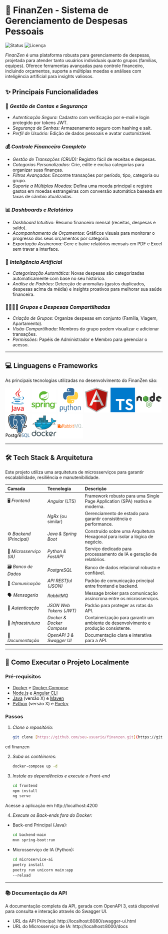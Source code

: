 # 💸 FinanZen - Sistema de Gerenciamento de Despesas Pessoais

![Status](https://img.shields.io/badge/status-em%20desenvolvimento-green.svg)
![Licença](https://img.shields.io/badge/license-todos%20os%20direitos%20reservados-green.svg)

*FinanZen* é uma plataforma robusta para gerenciamento de despesas, projetada para atender tanto usuários individuais quanto grupos (famílias, equipes). Oferece ferramentas avançadas para controle financeiro, incluindo orçamentos, suporte a múltiplas moedas e análises com inteligência artificial para insights valiosos.

## ✨ Principais Funcionalidades

### 👤 *Gestão de Contas e Segurança*
- *Autenticação Segura:* Cadastro com verificação por e-mail e login protegido por tokens JWT.
- *Segurança de Senhas:* Armazenamento seguro com hashing e salt.
- *Perfil de Usuário:* Edição de dados pessoais e avatar customizável.

### 💰 *Controle Financeiro Completo*
- *Gestão de Transações (CRUD):* Registro fácil de receitas e despesas.
- *Categorias Personalizadas:* Crie, edite e exclua categorias para organizar suas finanças.
- *Filtros Avançados:* Encontre transações por período, tipo, categoria ou grupo.
- *Suporte a Múltiplas Moedas:* Defina uma moeda principal e registre gastos em moedas estrangeiras com conversão automática baseada em taxas de câmbio atualizadas.

### 📊 *Dashboards e Relatórios*
- *Dashboard Intuitivo:* Resumo financeiro mensal (receitas, despesas e saldo).
- *Acompanhamento de Orçamentos:* Gráficos visuais para monitorar o progresso dos seus orçamentos por categoria.
- *Exportação Assíncrona:* Gere e baixe relatórios mensais em PDF e Excel sem travar a interface.

### 🤖 *Inteligência Artificial*
- *Categorização Automática:* Novas despesas são categorizadas automaticamente com base no seu histórico.
- *Análise de Padrões:* Detecção de anomalias (gastos duplicados, despesas acima da média) e insights proativos para melhorar sua saúde financeira.

### 👨‍👩‍👧‍👦 *Grupos e Despesas Compartilhadas*
- *Criação de Grupos:* Organize despesas em conjunto (Família, Viagem, Apartamento).
- *Visão Compartilhada:* Membros do grupo podem visualizar e adicionar transações.
- *Permissões:* Papéis de Administrador e Membro para gerenciar o acesso.

---

## 💻 Linguagens e Frameworks

As principais tecnologias utilizadas no desenvolvimento do FinanZen são:

<p align="left">
  <img src="https://raw.githubusercontent.com/devicons/devicon/master/icons/java/java-original-wordmark.svg" alt="Java" width="80"/>
  <img src="https://raw.githubusercontent.com/devicons/devicon/master/icons/spring/spring-original-wordmark.svg" alt="Spring Boot" width="80"/>
  <img src="https://raw.githubusercontent.com/devicons/devicon/master/icons/python/python-original-wordmark.svg" alt="Python" width="80"/>
  <img src="https://raw.githubusercontent.com/devicons/devicon/master/icons/angularjs/angularjs-original.svg" alt="Angular" width="80"/>
  <img src="https://raw.githubusercontent.com/devicons/devicon/master/icons/typescript/typescript-original.svg" alt="TypeScript" width="80"/>
  <img src="https://raw.githubusercontent.com/devicons/devicon/master/icons/nodejs/nodejs-original-wordmark.svg" alt="Node.js" width="80"/>
  <img src="https://raw.githubusercontent.com/devicons/devicon/master/icons/postgresql/postgresql-original-wordmark.svg" alt="PostgreSQL" width="80"/>
  <img src="https://raw.githubusercontent.com/devicons/devicon/master/icons/docker/docker-original-wordmark.svg" alt="Docker" width="80"/>
  <img src="https://raw.githubusercontent.com/devicons/devicon/master/icons/rabbitmq/rabbitmq-original-wordmark.svg" alt="RabbitMQ" width="80"/>
</p>

---

## 🛠 Tech Stack & Arquitetura

Este projeto utiliza uma arquitetura de microsserviços para garantir escalabilidade, resiliência e manutenibilidade.

| Camada | Tecnologia | Descrição |
| :--- | :--- | :--- |
| 🖥 *Frontend* | *Angular* (LTS) | Framework robusto para uma Single Page Application (SPA) reativa e moderna. |
| | *NgRx* (ou similar) | Gerenciamento de estado para garantir consistência e performance. |
| ⚙ *Backend (Principal)* | *Java & Spring Boot* | Construído sobre uma Arquitetura Hexagonal para isolar a lógica de negócio. |
| 🤖 *Microsserviço (IA)* | *Python & FastAPI* | Serviço dedicado para processamento de IA e geração de relatórios. |
| 🗃 *Banco de Dados* | *PostgreSQL* | Banco de dados relacional robusto e confiável. |
| 🔄 *Comunicação* | *API RESTful (JSON)* | Padrão de comunicação principal entre frontend e backend. |
| 🗣 *Mensageria*| *RabbitMQ* | Message broker para comunicação assíncrona entre os microsserviços. |
| 🔐 *Autenticação* | *JSON Web Tokens (JWT)* | Padrão para proteger as rotas da API. |
| 🐳 *Infraestrutura* | *Docker & Docker Compose*| Containerização para garantir um ambiente de desenvolvimento e produção consistente. |
| 📄 *Documentação* | *OpenAPI 3 & Swagger UI* | Documentação clara e interativa para a API. |

---

## 🚀 Como Executar o Projeto Localmente

### Pré-requisitos
- [Docker](https://www.docker.com/get-started) e [Docker Compose](https://docs.docker.com/compose/install/)
- [Node.js](https://nodejs.org/) e [Angular CLI](https://angular.io/cli)
- [Java](https://www.java.com/) (versão X) e [Maven](https://maven.apache.org/)
- [Python](https://www.python.org/) (versão X) e [Poetry](https://python-poetry.org/)

### Passos
1. *Clone o repositório:*
   ```bash
   git clone [https://github.com/seu-usuario/finanzen.git](https://github.com/seu-usuario/finanzen.git)
cd finanzen

2. *Suba os contêineres:*
   ```bash
   docker-compose up -d

3. *Instale as dependências e execute o Front-end*
    ```bash
    cd frontend
    npm install
    ng serve
Acesse a aplicação em http://localhost:4200

4. *Execute os Back-ends fora do Docker:*
* Back-end Principal (Java):
   ```bash
   cd backend-main
   mvn spring-boot:run

* Microsserviço de IA (Python):
   ```bash
   cd microservice-ai
   poetry install
   poetry run unicorn main:app
   --reload

---

### 📚 Documentação da API
A documentação completa da API, gerada com OpenAPI 3, está disponível para consulta e interação através do Swagger UI.

* URL da API Principal: http://localhost:8080/swagger-ui.html
* URL do Microsserviço de IA: http://localhost:8000/docs
